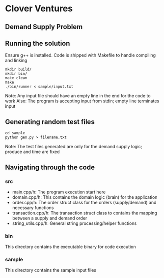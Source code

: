 # Clover Ventures
## Demand Supply Problem

## Running the solution
Ensure g++ is installed.
Code is shipped with Makefile to handle compiling and linking


```
mkdir build/
mkdir bin/
make clean
make
./bin/runner < sample/input.txt
```

Note: Any input file should have an empty line in the end for the code to work
Also: The program is accepting input from stdin; empty line terminates input

## Generating random test files

```
cd sample
python gen.py > filename.txt
```

Note: The test files generated are only for the demand supply logic; produce and time are fixed

## Navigating through the code

### src
- main.cpp/h: The program execution start here
- domain.cpp/h: This contains the domain logic (brain) for the application
- order.cpp/h: The order struct class for the orders (supply/demand) and necessary functions
- transaction.cpp/h: The transaction struct class to contains the mapping between a supply and demand order
- string_utils.cpp/h: General string processing/helper functions

### bin

This directory contains the executable binary for code execution

### sample

This directory contains the sample input files